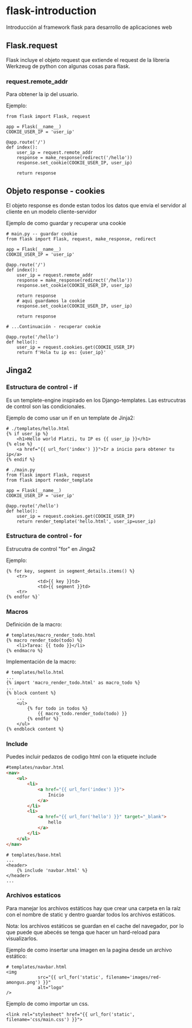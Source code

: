 # flask-introduction
Introducción al framework flask para desarrollo de aplicaciones web

## Flask.request
Flask incluye el objeto request que extiende el request de la libreria Werkzeug de python con algunas cosas para flask.

### request.remote_addr
Para obtener la ip del usuario.

Ejemplo:
```
from flask import Flask, request

app = Flask(__name__)
COOKIE_USER_IP = 'user_ip'

@app.route('/')
def index():
	user_ip = request.remote_addr
	response = make_response(redirect('/hello'))
	response.set_cookie(COOKIE_USER_IP, user_ip)

	return response
```

## Objeto response - cookies
El objeto response es donde estan todos los datos que envia el servidor al cliente en un modelo cliente-servidor

Ejemplo de como guardar y recuperar una cookie
```
# main.py -- guardar cookie
from flask import Flask, request, make_response, redirect

app = Flask(__name__)
COOKIE_USER_IP = 'user_ip'

@app.route('/')
def index():
	user_ip = request.remote_addr
	response = make_response(redirect('/hello'))
	response.set_cookie(COOKIE_USER_IP, user_ip)

	return response
	# aqui guardamos la cookie
	response.set_cookie(COOKIE_USER_IP, user_ip)

	return response
```
```
# ...Continuación - recuperar cookie

@app.route('/hello')
def hello():
	user_ip = request.cookies.get(COOKIE_USER_IP)
	return f'Hola tu ip es: {user_ip}'
```

## Jinga2

### Estructura de control - if
 Es un templete-engine inspirado en los Django-templates.
 Las estrucutras de control son las condicionales.

Ejemplo de como usar un if en un template de Jinja2:
```
# ./templates/hello.html
{% if user_ip %}
	<h1>Hello world Platzi, tu IP es {{ user_ip }}</h1>
{% else %}
	<a href="{{ url_for('index') }}">Ir a inicio para obtener tu ip</a>
{% endif %}
```
```
# ./main.py
from flask import Flask, request
from flask import render_template

app = Flask(__name__)
COOKIE_USER_IP = 'user_ip'

@app.route('/hello')
def hello():
	user_ip = request.cookies.get(COOKIE_USER_IP)
	return render_template('hello.html', user_ip=user_ip)
```

### Estructura de control - for
Estrucutra de control "for" en Jinga2

Ejemplo:
```
{% for key, segment in segment_details.items() %}
	<tr>
			<td>{{ key }}td>
			<td>{{ segment }}td>
	<tr>
{% endfor %}`
```

### Macros
Definición de la macro:
```
# templates/macro_render_todo.html
{% macro render_todo(todo) %}
	<li>Tarea: {{ todo }}</li>
{% endmacro %}
```
Implementación de la macro:
```
# templates/hello.html
...
{% import 'macro_render_todo.html' as macro_todo %}
...
{% block content %}
	...
	<ul>
		{% for todo in todos %}
			{{ macro_todo.render_todo(todo) }}
		{% endfor %}
	</ul>
{% endblock content %}
```

### Include 
Puedes incluir pedazos de codigo html con la etiquete include

```html
#templates/navbar.html
<nav>
	<ul>
		<li>
			<a href="{{ url_for('index') }}">
				Inicio
			</a>
		</li>
		<li>
			<a href="{{ url_for('hello') }}" target="_blank">
				hello
			</a>
		</li>
	</ul>
</nav>
```

```
# templates/base.html
...
<header>
	{% include 'navbar.html' %}
</header>
...
```
### Archivos estaticos
Para manejar los archivos estáticos hay que crear una carpeta en la raíz con el nombre de static y dentro guardar todos los archivos estáticos.

Nota: los archivos estáticos se guardan en el cache del navegador, por lo que puede que abecés se tenga que hacer un hard-reload para visualizarlos.

Ejemplo de como insertar una imagen en la pagina desde un archivo estático:

```
# templates/navbar.html
<img 
			src="{{ url_for('static', filename='images/red-amongus.png') }}" 
			alt="logo" 
/>
```

Ejemplo de como importar un css.
```
<link rel="stylesheet" href="{{ url_for('static', filename='css/main.css') }}">
```